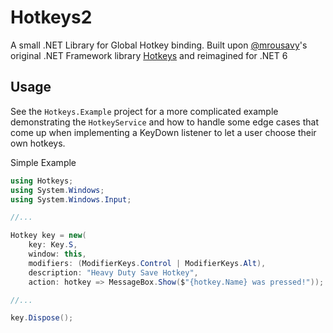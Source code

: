 # Hotkeys2
A small .NET Library for Global Hotkey binding. Built upon [@mrousavy](https://github.com/mrousavy)'s original .NET Framework library [Hotkeys](https://github.com/mrousavy/Hotkeys) and reimagined for .NET 6

## Usage

See the `Hotkeys.Example` project for a more complicated example demonstrating the `HotkeyService` and how to handle some edge cases that come up when implementing a KeyDown listener to let a user choose their own hotkeys.

Simple Example
```cs
using Hotkeys;
using System.Windows;
using System.Windows.Input;

//...

Hotkey key = new(
    key: Key.S,
    window: this,
    modifiers: (ModifierKeys.Control | ModifierKeys.Alt),
    description: "Heavy Duty Save Hotkey",
    action: hotkey => MessageBox.Show($"{hotkey.Name} was pressed!"));

//...

key.Dispose();
```

